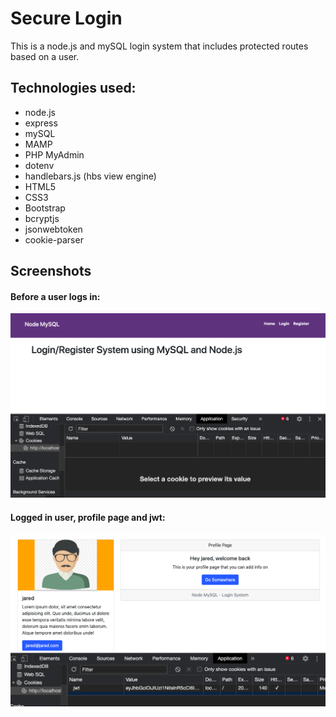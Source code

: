# Secure Login

This is a node.js and mySQL login system that includes protected routes based on a user.

## Technologies used:

- node.js
- express
- mySQL
- MAMP
- PHP MyAdmin
- dotenv
- handlebars.js (hbs view engine)
- HTML5
- CSS3
- Bootstrap
- bcryptjs
- jsonwebtoken
- cookie-parser

## Screenshots

#### Before a user logs in:

![nologin](./images/before-login.png)

#### Logged in user, profile page and jwt:

![loggedin](./images/loggedin-jwt-user.png)
